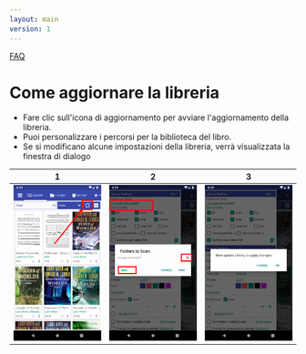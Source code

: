 ```yaml
---
layout: main
version: 1
---
```

[FAQ](/wiki/faq/it)

# Come aggiornare la libreria


* Fare clic sull'icona di aggiornamento per avviare l'aggiornamento della libreria.
* Puoi personalizzare i percorsi per la biblioteca del libro.
* Se si modificano alcune impostazioni della libreria, verrà visualizzata la finestra di dialogo


|1|2|3|
|-|-|-|
|![](1.png)|![](2.png)|![](3.png)|
